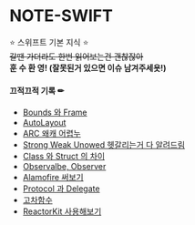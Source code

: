 # NOTE-SWIFT

⭐ 스위프트 기본 지식 ⭐   
~~갈땐 가더라도 한번 읽어보는건 괜찮잖아~~   
**훈 수 환 영! (잘못된거 있으면 이슈 남겨주세욧!)**   

#### 끄적끄적 기록 ✏

 * [Bounds 와 Frame](https://github.com/CKANYWHERE/noteswift/blob/main/View/Bound%20VS%20Frame.md)   
 * [AutoLayout](https://github.com/CKANYWHERE/noteswift/blob/main/View/AutoLayout.md)   
 * [ARC 왜캐 어렵누](https://github.com/CKANYWHERE/noteswift/blob/main/%EC%95%84%ED%82%A4%ED%85%8D%EC%B2%98/ARC%20%EB%9E%80%20%EB%AD%98%EA%B9%8C%EC%9A%94.md)   
 * [Strong Weak Unowed 헷갈리는거 다 알려드림](https://github.com/CKANYWHERE/noteswift/blob/main/%EC%95%84%ED%82%A4%ED%85%8D%EC%B2%98/%EB%A9%94%EB%AA%A8%EB%A6%AC%EC%B0%B8%EC%A1%B0(strong%2Cweak%2Cunowed).md)   
 * [Class 와 Struct 의 차이](https://github.com/CKANYWHERE/noteswift/blob/main/%EA%B8%B0%EB%B3%B8%EB%AC%B8%EB%B2%95/Class%20vs%20Struct.md)   
 * [Observalbe, Observer](https://github.com/CKANYWHERE/noteswift/blob/main/%EB%94%94%EC%9E%90%EC%9D%B8%ED%8C%A8%ED%84%B4/Observer%20vs%20Observable.md)   
 * [Alamofire 써보기](https://github.com/CKANYWHERE/noteswift/blob/main/%EA%B8%B0%ED%83%80/AlamoFire%20%EB%9D%BC%EC%9D%B4%EB%B8%8C%EB%9F%AC%EB%A6%AC.md)   
 * [Protocol 과 Delegate](https://github.com/CKANYWHERE/noteswift/blob/main/%EA%B8%B0%EB%B3%B8%EB%AC%B8%EB%B2%95/Delegate.md)   
 * [고차함수](https://github.com/CKANYWHERE/noteswift/blob/main/%EA%B8%B0%EB%B3%B8%EB%AC%B8%EB%B2%95/%EA%B3%A0%EC%B0%A8%ED%95%A8%EC%88%98.md)   
 * [ReactorKit 사용해보기](https://github.com/CKANYWHERE/noteswift/blob/main/%EB%94%94%EC%9E%90%EC%9D%B8%ED%8C%A8%ED%84%B4/ReactorKit.md)   